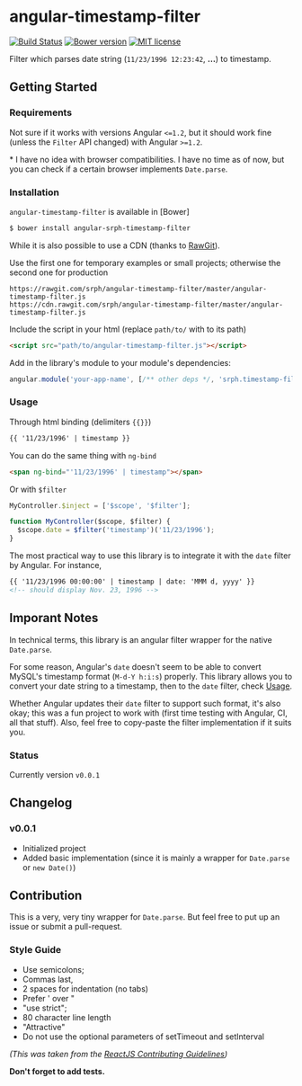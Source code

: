 angular-timestamp-filter
=====

[![Build Status](https://travis-ci.org/srph/angular-timestamp-filter.svg)](https://travis-ci.org/srph/angular-timestamp-filter)
[![Bower version](https://badge.fury.io/bo/angular-srph-timestamp-filter.svg)](http://badge.fury.io/bo/angular-srph-timestamp-filter)
[![MIT license](http://img.shields.io/badge/license-MIT-brightgreen.svg)](http://opensource.org/licenses/MIT)

Filter which parses date string (```11/23/1996 12:23:42```, **...**) to timestamp.

## Getting Started

### Requirements

Not sure if it works with versions Angular ```<=1.2```, but it should work fine (unless the ```Filter``` API changed) with Angular ```>=1.2```.

\* I have no idea with browser compatibilities. I have no time as of now, but you can check if a certain browser implements ```Date.parse```.

### Installation

```angular-timestamp-filter``` is available in [Bower]

```bash
$ bower install angular-srph-timestamp-filter
```

While it is also possible to use a CDN (thanks to [RawGit](https://rawgit.com/)).

Use the first one for temporary examples or small projects; otherwise the second one for production
```
https://rawgit.com/srph/angular-timestamp-filter/master/angular-timestamp-filter.js
https://cdn.rawgit.com/srph/angular-timestamp-filter/master/angular-timestamp-filter.js
```

Include the script in your html (replace ```path/to/``` with to its path)
```html
<script src="path/to/angular-timestamp-filter.js"></script>
```

Add in the library's module to your module's dependencies:

```js
angular.module('your-app-name', [/** other deps */, 'srph.timestamp-filter']);
```

### Usage

Through html binding (delimiters ```{{}}```)
```html
{{ '11/23/1996' | timestamp }}
```

You can do the same thing with ```ng-bind```
```html
<span ng-bind="'11/23/1996' | timestamp"></span>
```

Or with ```$filter```
```js
MyController.$inject = ['$scope', '$filter'];

function MyController($scope, $filter) {
  $scope.date = $filter('timestamp')('11/23/1996');
}
```

The most practical way to use this library is to integrate it with the ```date``` filter by Angular. For instance,

```html
{{ '11/23/1996 00:00:00' | timestamp | date: 'MMM d, yyyy' }}
<!-- should display Nov. 23, 1996 -->
```

## Imporant Notes

In technical terms, this library is an angular filter wrapper for the native ```Date.parse```.

For some reason, Angular's ```date``` doesn't seem to be able to convert MySQL's timestamp format (```M-d-Y h:i:s```) properly. This library allows you to convert your date string to a timestamp, then to the ```date``` filter, check [Usage](#usage).

Whether Angular updates their ```date``` filter to support such format, it's also okay; this was a fun project to work with (first time testing with Angular, CI, all that stuff). Also, feel free to copy-paste the filter implementation if it suits you.

### Status

Currently version ```v0.0.1```

## Changelog

### v0.0.1

- Initialized project
- Added basic implementation (since it is mainly a wrapper for ```Date.parse``` or ```new Date()```)

## Contribution

This is a very, very tiny wrapper for ```Date.parse```. But feel free to put up an issue or submit a pull-request.

### Style Guide

- Use semicolons;
- Commas last,
- 2 spaces for indentation (no tabs)
- Prefer ' over "
- "use strict";
- 80 character line length
- "Attractive"
- Do not use the optional parameters of setTimeout and setInterval

*(This was taken from the [ReactJS Contributing Guidelines](https://github.com/facebook/react/blob/master/CONTRIBUTING.md))*

**Don't forget to add tests.**
